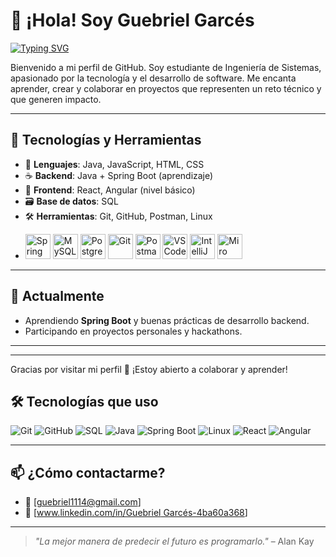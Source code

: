 # 👋 ¡Hola! Soy Guebriel Garcés

[![Typing SVG](https://readme-typing-svg.demolab.com?font=Fira+Code&pause=1000&color=11F734&width=435&lines=Software+Developer+%F0%9F%91%A8%E2%80%8D%F0%9F%92%BB;back-End+%F0%9F%92%BB;Systems+Engineering+Student+%F0%9F%91%A8%E2%80%8D%F0%9F%8E%93)](https://git.io/typing-svg)

Bienvenido a mi perfil de GitHub. Soy estudiante de Ingeniería de Sistemas, apasionado por la tecnología y el desarrollo de software. Me encanta aprender, crear y colaborar en proyectos que representen un reto técnico y que generen impacto.

---

## 🚀 Tecnologías y Herramientas

* 🔧 **Lenguajes**: Java, JavaScript, HTML, CSS
* ☕ **Backend**: Java + Spring Boot (aprendizaje)
* 🎨 **Frontend**: React, Angular (nivel básico)
* 🗃️ **Base de datos**: SQL
* 🛠️ **Herramientas**: Git, GitHub, Postman, Linux
* <p align="left"> <img src="https://cdn.jsdelivr.net/gh/devicons/devicon/icons/spring/spring-original.svg" alt="Spring Boot" width="40" height="40"/> <img src="https://cdn.jsdelivr.net/gh/devicons/devicon/icons/mysql/mysql-original.svg" alt="MySQL" width="40" height="40"/> <img src="https://cdn.jsdelivr.net/gh/devicons/devicon/icons/postgresql/postgresql-original.svg" alt="PostgreSQL" width="40" height="40"/> <img src="https://cdn.jsdelivr.net/gh/devicons/devicon/icons/git/git-original.svg" alt="Git" width="40" height="40"/> <img src="https://cdn.jsdelivr.net/gh/devicons/devicon/icons/postman/postman-original.svg" alt="Postman" width="40" height="40"/> <img src="https://cdn.jsdelivr.net/gh/devicons/devicon/icons/vscode/vscode-original.svg" alt="VS Code" width="40" height="40"/> <img src="https://cdn.jsdelivr.net/gh/devicons/devicon/icons/intellij/intellij-original.svg" alt="IntelliJ IDEA" width="40" height="40"/> <img src="https://raw.githubusercontent.com/simple-icons/simple-icons/develop/icons/miro.svg" alt="Miro" width="40" height="40"/> </p>

---

## 🌱 Actualmente

* Aprendiendo **Spring Boot** y buenas prácticas de desarrollo backend.
* Participando en proyectos personales y hackathons.

---

---

Gracias por visitar mi perfil 🙌 ¡Estoy abierto a colaborar y aprender!


## 🛠️ Tecnologías que uso

![Git](https://img.shields.io/badge/-Git-F05032?logo=git&logoColor=white&style=for-the-badge)
![GitHub](https://img.shields.io/badge/-GitHub-181717?logo=github&logoColor=white&style=for-the-badge)
![SQL](https://img.shields.io/badge/-SQL-4479A1?logo=mysql&logoColor=white&style=for-the-badge)
![Java](https://img.shields.io/badge/-Java-007396?logo=java&logoColor=white&style=for-the-badge)
![Spring Boot](https://img.shields.io/badge/-Spring%20Boot-6DB33F?logo=springboot&logoColor=white&style=for-the-badge)
![Linux](https://img.shields.io/badge/-Linux-FCC624?logo=linux&logoColor=black&style=for-the-badge)
![React](https://img.shields.io/badge/-React-61DAFB?logo=react&logoColor=black&style=for-the-badge)
![Angular](https://img.shields.io/badge/-Angular-DD0031?logo=angular&logoColor=white&style=for-the-badge)

---

## 📫 ¿Cómo contactarme?

- 📧 [guebriel1114@gmail.com]
- 💼 [[www.linkedin.com/in/Guebriel Garcés-4ba60a368](https://www.linkedin.com/in/guebriel-garc%C3%A9s-4ba60a368/overlay/about-this-profile/?lipi=urn%3Ali%3Apage%3Ad_flagship3_profile_view_base%3BM9tht6MATGiFoERmzUr9Aw%3D%3D)]

---

> *"La mejor manera de predecir el futuro es programarlo."* – Alan Kay


